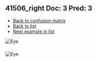 ## 41506_right Doc: 3 Pred: 3
- [Back to confusion matrix](https://github.com/juliandewit/kaggle_retinopathy/blob/master/matrix.md)
- [Back to list](https://github.com/juliandewit/kaggle_retinopathy/blob/master/lists/33/list.md)
- [Next example in list](https://github.com/juliandewit/kaggle_retinopathy/blob/master/lists/33/41/4155_left.md)

![Eye](https://retinopaty.blob.core.windows.net/size1024/41506_right_3.jpeg)

### 

![Eye]()
